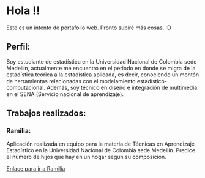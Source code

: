 # Hola !! 

Este es un intento de portafolio web. Pronto subiré más cosas. :D

## Perfil:

Soy estudiante de estadística en la Universidad Nacional de Colombia sede Medellín, actualmente me encuentro en el periodo en donde se migra de la estadística teórica a la estadística aplicada, es decir, conociendo un montón de herramientas relacionadas con el modelamiento estadístico-computacional. Además, soy técnico en diseño e integración de multimedia en el SENA (Servicio nacional de aprendizaje).

## Trabajos realizados:

### Ramilia:

Aplicación realizada en equipo para la materia de Técnicas en Aprendizaje Estadístico en la Universidad Nacional de Colombia sede Medellín. Predice el número de hijos que hay en un hogar según su composición.

[Enlace para ir a Ramilia](https://isabelaunal.shinyapps.io/AppPredecirHijos/)


